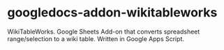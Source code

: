 # googledocs-addon-wikitableworks
WikiTableWorks. Google Sheets Add-on that converts spreadsheet range/selection to a wiki table. Written in Google Apps Script.
